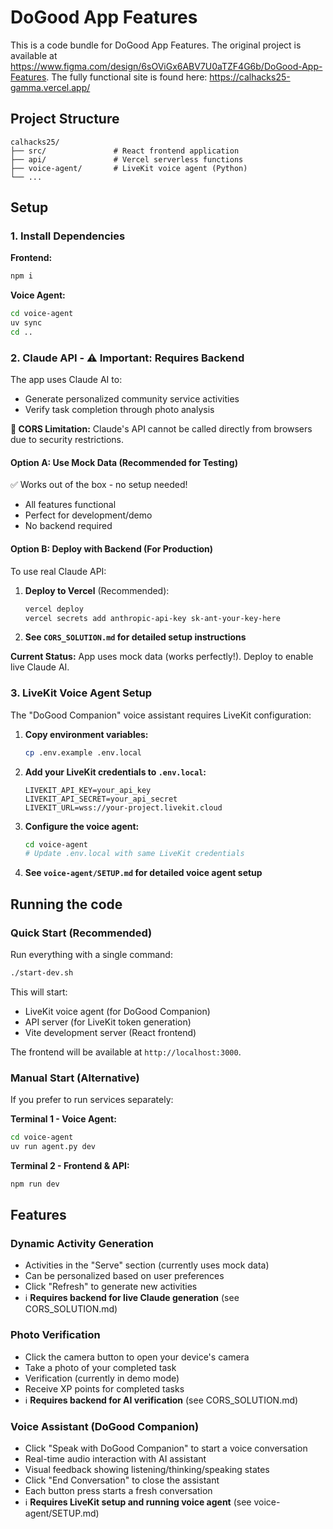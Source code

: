 # DoGood App Features

This is a code bundle for DoGood App Features. The original project is available at https://www.figma.com/design/6sOViGx6ABV7U0aTZF4G6b/DoGood-App-Features. The fully functional site is found here: https://calhacks25-gamma.vercel.app/

## Project Structure

```
calhacks25/
├── src/               # React frontend application
├── api/               # Vercel serverless functions
├── voice-agent/       # LiveKit voice agent (Python)
└── ...
```

## Setup

### 1. Install Dependencies

**Frontend:**
```bash
npm i
```

**Voice Agent:**
```bash
cd voice-agent
uv sync
cd ..
```

### 2. Claude API - ⚠️ **Important: Requires Backend**

The app uses Claude AI to:

- Generate personalized community service activities
- Verify task completion through photo analysis

**🚨 CORS Limitation:** Claude's API cannot be called directly from browsers due to security restrictions.

#### **Option A: Use Mock Data (Recommended for Testing)**

✅ Works out of the box - no setup needed!

- All features functional
- Perfect for development/demo
- No backend required

#### **Option B: Deploy with Backend (For Production)**

To use real Claude API:

1. **Deploy to Vercel** (Recommended):

   ```bash
   vercel deploy
   vercel secrets add anthropic-api-key sk-ant-your-key-here
   ```

2. **See `CORS_SOLUTION.md` for detailed setup instructions**

**Current Status:** App uses mock data (works perfectly!). Deploy to enable live Claude AI.

### 3. LiveKit Voice Agent Setup

The "DoGood Companion" voice assistant requires LiveKit configuration:

1. **Copy environment variables:**
   ```bash
   cp .env.example .env.local
   ```

2. **Add your LiveKit credentials to `.env.local`:**
   ```
   LIVEKIT_API_KEY=your_api_key
   LIVEKIT_API_SECRET=your_api_secret
   LIVEKIT_URL=wss://your-project.livekit.cloud
   ```

3. **Configure the voice agent:**
   ```bash
   cd voice-agent
   # Update .env.local with same LiveKit credentials
   ```

4. **See `voice-agent/SETUP.md` for detailed voice agent setup**

## Running the code

### Quick Start (Recommended)

Run everything with a single command:
```bash
./start-dev.sh
```

This will start:
- LiveKit voice agent (for DoGood Companion)
- API server (for LiveKit token generation)
- Vite development server (React frontend)

The frontend will be available at `http://localhost:3000`.

### Manual Start (Alternative)

If you prefer to run services separately:

**Terminal 1 - Voice Agent:**
```bash
cd voice-agent
uv run agent.py dev
```

**Terminal 2 - Frontend & API:**
```bash
npm run dev
```

## Features

### Dynamic Activity Generation

- Activities in the "Serve" section (currently uses mock data)
- Can be personalized based on user preferences
- Click "Refresh" to generate new activities
- ℹ️ **Requires backend for live Claude generation** (see CORS_SOLUTION.md)

### Photo Verification

- Click the camera button to open your device's camera
- Take a photo of your completed task
- Verification (currently in demo mode)
- Receive XP points for completed tasks
- ℹ️ **Requires backend for AI verification** (see CORS_SOLUTION.md)

### Voice Assistant (DoGood Companion)

- Click "Speak with DoGood Companion" to start a voice conversation
- Real-time audio interaction with AI assistant
- Visual feedback showing listening/thinking/speaking states
- Click "End Conversation" to close the assistant
- Each button press starts a fresh conversation
- ℹ️ **Requires LiveKit setup and running voice agent** (see voice-agent/SETUP.md)
